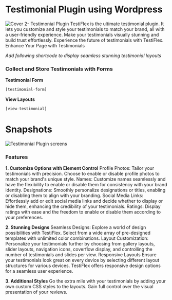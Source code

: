 # Testimonial Plugin using Wordpress

![Cover 2- Testimonial Plugin](https://github.com/nikisambari/Testimonial-Plugin/assets/51022485/b9f26b13-b892-4231-aa1e-f58cacc4755f)
TestiFlex is the ultimate testimonial plugin. It lets you customize and style your testimonials to match your brand, all with a user-friendly experience. Make your testimonials visually stunning and build trust effortlessly. Experience the future of testimonials with TestiFlex.
Enhance Your Page with Testimonials

_Add following shortcode to display seamless stunning testimonial layouts_

### Collect and Store Testimonials with Forms

**Testimonial Form**
```js
[testimonial-form]
```
**View Layouts**
```js
[view-testimonial]
```
# Snapshots

![Testimonial Plugin screens](https://github.com/nikisambari/Testimonial-Plugin/assets/51022485/ff130c02-38ec-4f90-abbc-084655d17e69)

### Features
**1. Customize Options with Element Control**
        Profile Photos: Tailor your testimonials with precision. Choose to enable or disable profile photos to match your brand's unique style.
        Names: Customize names seamlessly and have the flexibility to enable or disable them for consistency with your brand identity.
        Designations: Smoothly personalize designations or titles, enabling or disabling them to align with your branding.
        Social Media Links: Effortlessly add or edit social media links and decide whether to display or hide them, enhancing the credibility of your testimonials.
        Ratings: Display ratings with ease and the freedom to enable or disable them according to your preferences.

**2. Stunning Designs**
        Seamless Designs: Explore a world of design possibilities with TestiFlex. Select from a wide array of pre-designed templates with unlimited color combinations.
        Layout Customization: Personalize your testimonials further by choosing from gallery layouts, slider layouts, navigation icons, coverflow display, and controlling
        the number of testimonials and slides per view.
        Responsive Layouts
        Ensure your testimonials look great on every device by selecting different layout structures for various devices. TestiFlex offers responsive design options for a
        seamless user experience.

**3. Additional Styles**
        Go the extra mile with your testimonials by adding your own custom CSS styles to the layouts. Gain full control over the visual presentation of your reviews.

